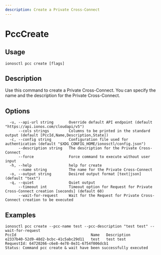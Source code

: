 ```yaml
---
description: Create a Private Cross-Connect
---
```


# PccCreate

## Usage

```text
ionosctl pcc create [flags]
```

## Description

Use this command to create a Private Cross-Connect. You can specify the name and the description for the Private Cross-Connect.

## Options

```text
  -u, --api-url string       Override default API endpoint (default "https://api.ionos.com/cloudapi/v5")
      --cols strings         Columns to be printed in the standard output (default [PccId,Name,Description,State])
  -c, --config string        Configuration file used for authentication (default "$XDG_CONFIG_HOME/ionosctl/config.json")
      --description string   The description for the Private Cross-Connect
      --force                Force command to execute without user input
  -h, --help                 help for create
      --name string          The name for the Private Cross-Connect
  -o, --output string        Desired output format [text|json] (default "text")
  -q, --quiet                Quiet output
      --timeout int          Timeout option for Request for Private Cross-Connect creation [seconds] (default 60)
      --wait-for-request     Wait for the Request for Private Cross-Connect creation to be executed
```

## Examples

```text
ionosctl pcc create --pcc-name test --pcc-description "test test" --wait-for-request 
PccId                                  Name   Description
e2337b40-52d9-48d2-bcbc-41c5abc29d11   test   test test
RequestId: 64720266-c6e8-4e78-8e31-6754f006dcb1
Status: Command pcc create & wait have been successfully executed
```

